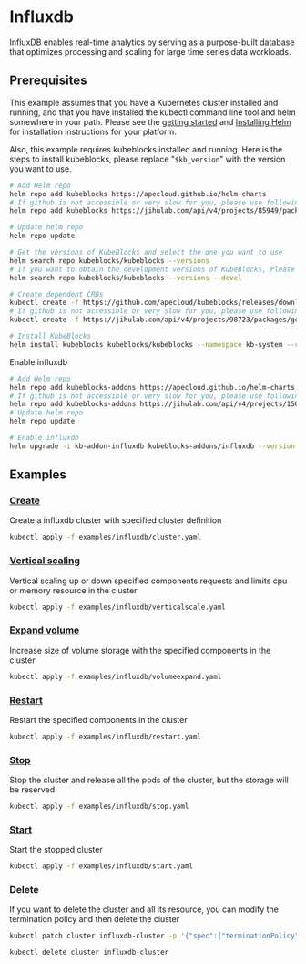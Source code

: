# Influxdb

InfluxDB enables real-time analytics by serving as a purpose-built database that optimizes processing and scaling for large time series data workloads.
## Prerequisites

This example assumes that you have a Kubernetes cluster installed and running, and that you have installed the kubectl command line tool and helm somewhere in your path. Please see the [getting started](https://kubernetes.io/docs/setup/)  and [Installing Helm](https://helm.sh/docs/intro/install/) for installation instructions for your platform.

Also, this example requires kubeblocks installed and running. Here is the steps to install kubeblocks, please replace "`$kb_version`" with the version you want to use.
```bash
# Add Helm repo 
helm repo add kubeblocks https://apecloud.github.io/helm-charts
# If github is not accessible or very slow for you, please use following repo instead
helm repo add kubeblocks https://jihulab.com/api/v4/projects/85949/packages/helm/stable

# Update helm repo
helm repo update

# Get the versions of KubeBlocks and select the one you want to use
helm search repo kubeblocks/kubeblocks --versions
# If you want to obtain the development versions of KubeBlocks, Please add the '--devel' parameter as the following command
helm search repo kubeblocks/kubeblocks --versions --devel

# Create dependent CRDs
kubectl create -f https://github.com/apecloud/kubeblocks/releases/download/v$kb_version/kubeblocks_crds.yaml
# If github is not accessible or very slow for you, please use following command instead
kubectl create -f https://jihulab.com/api/v4/projects/98723/packages/generic/kubeblocks/v$kb_version/kubeblocks_crds.yaml

# Install KubeBlocks
helm install kubeblocks kubeblocks/kubeblocks --namespace kb-system --create-namespace --version="$kb_version"
```
Enable influxdb
```bash
# Add Helm repo 
helm repo add kubeblocks-addons https://apecloud.github.io/helm-charts
# If github is not accessible or very slow for you, please use following repo instead
helm repo add kubeblocks-addons https://jihulab.com/api/v4/projects/150246/packages/helm/stable
# Update helm repo
helm repo update

# Enable influxdb 
helm upgrade -i kb-addon-influxdb kubeblocks-addons/influxdb --version $kb_version -n kb-system  
``` 

## Examples

### [Create](cluster.yaml) 
Create a influxdb cluster with specified cluster definition 
```bash
kubectl apply -f examples/influxdb/cluster.yaml
```

### [Vertical scaling](verticalscale.yaml)
Vertical scaling up or down specified components requests and limits cpu or memory resource in the cluster
```bash
kubectl apply -f examples/influxdb/verticalscale.yaml
```

### [Expand volume](volumeexpand.yaml)
Increase size of volume storage with the specified components in the cluster
```bash
kubectl apply -f examples/influxdb/volumeexpand.yaml
```

### [Restart](restart.yaml)
Restart the specified components in the cluster
```bash
kubectl apply -f examples/influxdb/restart.yaml
```

### [Stop](stop.yaml)
Stop the cluster and release all the pods of the cluster, but the storage will be reserved
```bash
kubectl apply -f examples/influxdb/stop.yaml
```

### [Start](start.yaml)
Start the stopped cluster
```bash
kubectl apply -f examples/influxdb/start.yaml
```

### Delete
If you want to delete the cluster and all its resource, you can modify the termination policy and then delete the cluster
```bash
kubectl patch cluster influxdb-cluster -p '{"spec":{"terminationPolicy":"WipeOut"}}' --type="merge"

kubectl delete cluster influxdb-cluster
```
